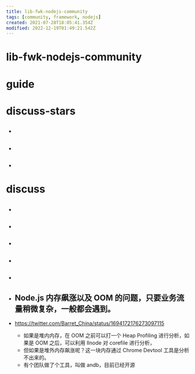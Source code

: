 ```yaml
---
title: lib-fwk-nodejs-community
tags: [community, framework, nodejs]
created: 2021-07-28T18:05:41.354Z
modified: 2022-12-19T01:49:21.542Z
---
```


# lib-fwk-nodejs-community

# guide

# discuss-stars
- ## 

- ## 

- ## 
# discuss
- ## 

- ## 

- ## 

- ## 

- ## 

- ## Node.js 内存飙涨以及 OOM 的问题，只要业务流量稍微复杂，一般都会遇到。
- https://twitter.com/Barret_China/status/1694172176273097115
  - 如果是堆内内存，在 OOM 之前可以打一个 Heap Profiling 进行分析，如果是 OOM 之后，可以利用 llnode 对 corefile 进行分析，
  - 但如果是堆外内存飙涨呢？这一块内存通过 Chrome Devtool 工具是分析不出来的。
  - 有个团队做了个工具，叫做 andb，目前已经开源
